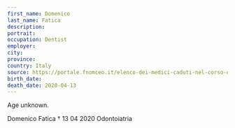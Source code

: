 ```yaml
---
first_name: Domenico
last_name: Fatica
description: 
portrait: 
occupation: Dentist
employer: 
city: 
province: 
country: Italy
source: https://portale.fnomceo.it/elenco-dei-medici-caduti-nel-corso-dellepidemia-di-covid-19/
birth_date: 
death_date: 2020-04-13
---
```


Age unknown.

Domenico Fatica † 13 04 2020
Odontoiatria